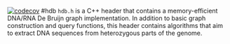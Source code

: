[![codecov](https://codecov.io/gh/conchoecia/hdb/branch/master/graph/badge.svg)](https://codecov.io/gh/conchoecia/hdb)
#hdb
`hdb.h` is a C++ header that contains a memory-efficient DNA/RNA De Bruijn graph implementation. In addition to basic graph construction and query functions, this header contains algorithms that aim to extract DNA sequences from heterozygous parts of the genome.

